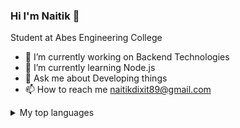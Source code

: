 ### Hi I'm Naitik 👋

Student at Abes Engineering College



- 🔭 I’m currently working on Backend Technologies
- 🌱 I’m currently learning Node.js
- 💬 Ask me about Developing things
- 📫 How to reach me naitikdixit89@gmail.com

<details>
<summary>My top languages</summary>

| Rank | Languages |
|-----:|-----------|
|     1| C++|
|     2| JavaScript  |
|     3| Python       |

</details>
